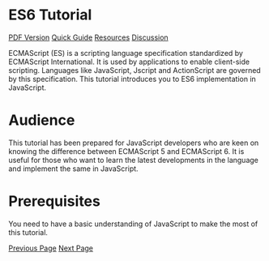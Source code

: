 # ES6 Tutorial
[PDF Version](../es6/es6_pdf_version.md)
[Quick Guide](../es6/es6_quick_guide.md)
[Resources](../es6/es6_useful_resources.md)
[Discussion](../es6/es6_discussion.md)

ECMAScript (ES) is a scripting language specification standardized by ECMAScript International. It is used by applications to enable client-side scripting. Languages like JavaScript, Jscript and ActionScript are governed by this specification. This tutorial introduces you to ES6 implementation in JavaScript.

# Audience
This tutorial has been prepared for JavaScript developers who are keen on knowing the difference between ECMAScript 5 and ECMAScript 6. It is useful for those who want to learn the latest developments in the language and implement the same in JavaScript.

# Prerequisites
You need to have a basic understanding of JavaScript to make the most of this tutorial.


[Previous Page](../es6/index.md) [Next Page](../es6/es6_overview.md) 
